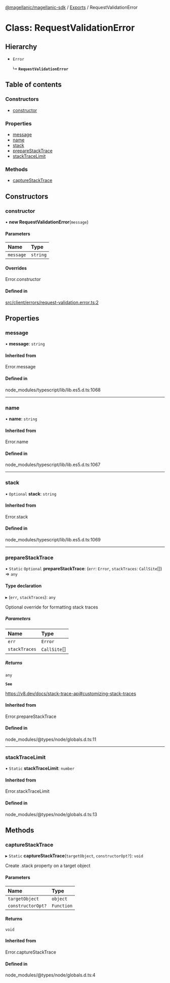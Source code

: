 [@magellanic/magellanic-sdk](../README.md) / [Exports](../modules.md) / RequestValidationError

# Class: RequestValidationError

## Hierarchy

- `Error`

  ↳ **`RequestValidationError`**

## Table of contents

### Constructors

- [constructor](RequestValidationError.md#constructor)

### Properties

- [message](RequestValidationError.md#message)
- [name](RequestValidationError.md#name)
- [stack](RequestValidationError.md#stack)
- [prepareStackTrace](RequestValidationError.md#preparestacktrace)
- [stackTraceLimit](RequestValidationError.md#stacktracelimit)

### Methods

- [captureStackTrace](RequestValidationError.md#capturestacktrace)

## Constructors

### constructor

• **new RequestValidationError**(`message`)

#### Parameters

| Name | Type |
| :------ | :------ |
| `message` | `string` |

#### Overrides

Error.constructor

#### Defined in

[src/client/errors/request-validation.error.ts:2](https://gitlab.com/magellanic/platform/magellanic-ciem/magellanic-ciem-sdk/-/blob/87cc13f/src/client/errors/request-validation.error.ts#L2)

## Properties

### message

• **message**: `string`

#### Inherited from

Error.message

#### Defined in

node_modules/typescript/lib/lib.es5.d.ts:1068

___

### name

• **name**: `string`

#### Inherited from

Error.name

#### Defined in

node_modules/typescript/lib/lib.es5.d.ts:1067

___

### stack

• `Optional` **stack**: `string`

#### Inherited from

Error.stack

#### Defined in

node_modules/typescript/lib/lib.es5.d.ts:1069

___

### prepareStackTrace

▪ `Static` `Optional` **prepareStackTrace**: (`err`: `Error`, `stackTraces`: `CallSite`[]) => `any`

#### Type declaration

▸ (`err`, `stackTraces`): `any`

Optional override for formatting stack traces

##### Parameters

| Name | Type |
| :------ | :------ |
| `err` | `Error` |
| `stackTraces` | `CallSite`[] |

##### Returns

`any`

**`See`**

https://v8.dev/docs/stack-trace-api#customizing-stack-traces

#### Inherited from

Error.prepareStackTrace

#### Defined in

node_modules/@types/node/globals.d.ts:11

___

### stackTraceLimit

▪ `Static` **stackTraceLimit**: `number`

#### Inherited from

Error.stackTraceLimit

#### Defined in

node_modules/@types/node/globals.d.ts:13

## Methods

### captureStackTrace

▸ `Static` **captureStackTrace**(`targetObject`, `constructorOpt?`): `void`

Create .stack property on a target object

#### Parameters

| Name | Type |
| :------ | :------ |
| `targetObject` | `object` |
| `constructorOpt?` | `Function` |

#### Returns

`void`

#### Inherited from

Error.captureStackTrace

#### Defined in

node_modules/@types/node/globals.d.ts:4
